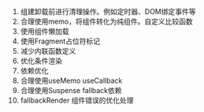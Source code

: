 1. 组建卸载前进行清理操作。例如定时器、DOM绑定事件等
2. 合理使用memo，将组件转化为纯组件。自定义比较函数
3. 使用组件懒加载
4. 使用Fragment占位符标记
5. 减少内联函数定义
6. 优化条件渲染
7. 依赖优化
8. 合理使用useMemo useCallback
9. 合理使用Suspense fallback依赖
10. fallbackRender 组件错误的优化处理
